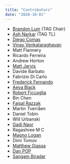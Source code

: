```yaml
---
title: "Contributors"
date: "2020-10-01"
---
```


- [Brandon Lum](https://github.com/lumjjb) (TAG Chair)
- [Ash Narkar](https://github.com/ashutosh-narkar) (TAG TL)
- [Diego Comas](https://github.com/dcomas)
- [Vinay Venkataraghavan](https://github.com/vinayvenkat)
- Matt Flannery
- Ricardo Ferreira
- Andrew Horton
- [Matt Jarvis](https://github.com/mattj-io)
- Davide Barbato
- Fabrizio Di Carlo
- [Frederick Fernando](https://github.com/freddyfernando)
- [Aeva Black](https://github.com/AevaOnline)
- [Robert Ficcaglia](https://github.com/rficcaglia)
- Bin Chen
- [Faisal Razzak](https://github.com/faisalrazzak)
- Martin Tverråen
- Daniel Tobin
- Will Urbanski
- [Gadi Naor](https://github.com/gadinaor)
- Ragashree M C
- [Magno Logan](https://github.com/magnologan)
- Dimi Tomov
- [Matthew Giassa](https://github.com/IAXES)
- [Dan POP](https://github.com/danpopsd)
- [Sangam Biradar](https://github.com/sangam14)
